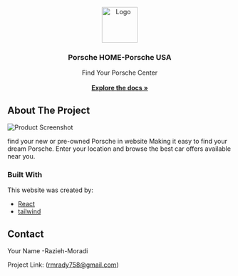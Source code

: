  
<br/>
<div align="center">
<a href="https://github.com/ShaanCoding/ReadME-Generator">
<img src="src/assets/img/imge1.avif" alt="Logo" width="80" height="80">
</a>
<h3 align="center">Porsche HOME-Porsche USA</h3>
<p align="center">
Find Your Porsche Center
<br/>
<br/>
<a href="https://github.com/rmrady/porsche"><strong>Explore the docs »</strong></a>

  


</p>
</div>

 ## About The Project

![Product Screenshot](src/assets/img/section2-4.avif)


find your new or pre-owned Porsche in website
Making it easy to find your dream Porsche. Enter your location and browse the best car offers available near you.
 ### Built With

This website was created by:

- [React](https://reactjs.org)
- [tailwind](https://tailwind.com)
 ## Contact

Your Name -Razieh-Moradi

Project Link: (rmrady758@gmail.com)

